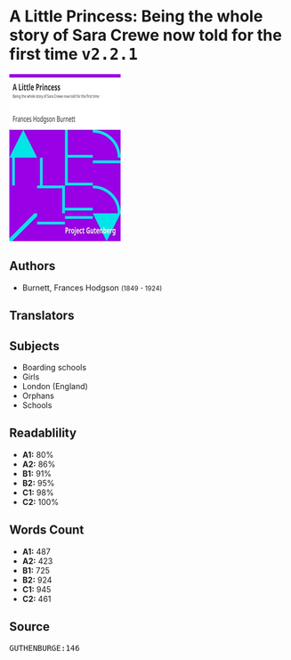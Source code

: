 # A Little Princess: Being the whole story of Sara Crewe now told for the first time <kbd>v2.2.1</kbd>

![](./cover.medium.jpg "")

## Authors


 - Burnett, Frances Hodgson <small>(1849 - 1924)</small>

## Translators



## Subjects


 - Boarding schools
 - Girls
 - London (England)
 - Orphans
 - Schools

## Readablility


 - **A1:** 80%
 - **A2:** 86%
 - **B1:** 91%
 - **B2:** 95%
 - **C1:** 98%
 - **C2:** 100%

## Words Count


 - **A1:** 487
 - **A2:** 423
 - **B1:** 725
 - **B2:** 924
 - **C1:** 945
 - **C2:** 461

## Source


<kbd>GUTHENBURGE:146</kbd>
